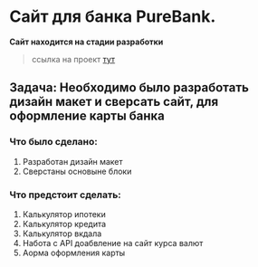 # Сайт для банка PureBank. 
__Cайт находится на стадии разработки__
> ссылка на проект <a href="https://isaagverdiev.github.io/KoreanCrem/">тут</a>
## Задача: Необходимо было разработать дизайн макет и сверсать сайт, для оформление карты банка

### Что было сделано:
1. Разработан дизайн макет
2. Сверстаны основыне блоки	

### Что предстоит сделать:
1. Калькулятор ипотеки 
2. Калькулятор кредита
3. Калькулятор вкдала
4. Hабота с API доабвление на сайт курса валют
5. Aорма оформления карты
